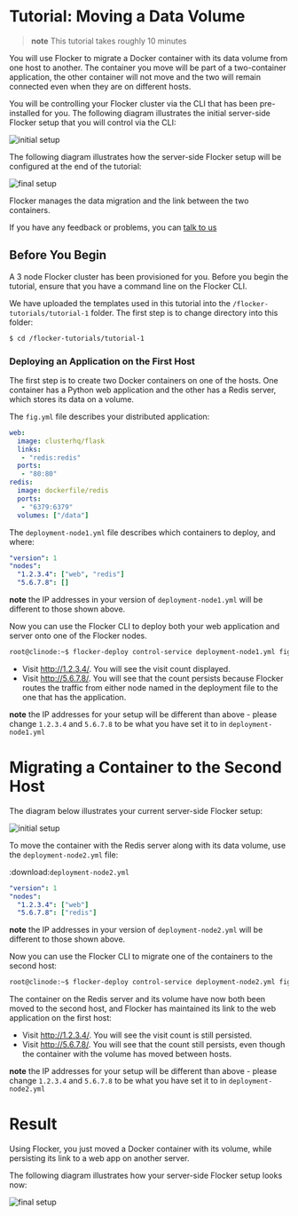 # Tutorial: Moving a Data Volume

> **note** This tutorial takes roughly 10 minutes

You will use Flocker to migrate a Docker container with its data volume from one host to another.
The container you move will be part of a two-container application, the other container will not move and the two will remain connected even when they are on different hosts.

You will be controlling your Flocker cluster via the CLI that has been pre-installed for you.
The following diagram illustrates the initial server-side Flocker setup that you will control via the CLI:

![initial setup](https://raw.githubusercontent.com/binocarlos/trueability/master/tutorials/images/flocker-tutorial-initial-setup.svg "In the initial server-side Flocker setup there are two servers, one of which has two Docker containers running; one container is a running a web application, the other has a Redis database with a volume.")

The following diagram illustrates how the server-side Flocker setup will be configured at the end of the tutorial:

![final setup](https://raw.githubusercontent.com/binocarlos/trueability/master/tutorials/images/flocker-tutorial-final-setup.svg "Following the completion of this tutorial the server-side Flocker setup will be configured with the web application still running within a container on the first server, while the Redis server with a volume is running on the second server.")

Flocker manages the data migration and the link between the two containers.

If you have any feedback or problems, you can [talk to us](https://clusterhq.com/about/)

## Before You Begin
A 3 node Flocker cluster has been provisioned for you.  Before you begin the tutorial, ensure that you have a command line on the Flocker CLI.

We have uploaded the templates used in this tutorial into the `/flocker-tutorials/tutorial-1` folder.  The first step is to change directory into this folder:

```bash
$ cd /flocker-tutorials/tutorial-1
```

### Deploying an Application on the First Host
The first step is to create two Docker containers on one of the hosts.
One container has a Python web application and the other has a Redis server, which stores its data on a volume.

The `fig.yml` file describes your distributed application:

```yaml
web:
  image: clusterhq/flask
  links:
   - "redis:redis"
  ports:
   - "80:80"
redis:
  image: dockerfile/redis
  ports:
   - "6379:6379"
  volumes: ["/data"]
```

The `deployment-node1.yml` file describes which containers to deploy, and where:

```yaml
"version": 1
"nodes":
  "1.2.3.4": ["web", "redis"]
  "5.6.7.8": []

```

**note** the IP addresses in your version of `deployment-node1.yml` will be different to those shown above.

Now you can use the Flocker CLI to deploy both your web application and server onto one of the Flocker nodes.

```bash
root@clinode:~$ flocker-deploy control-service deployment-node1.yml fig.yml
```

* Visit http://1.2.3.4/.
  You will see the visit count displayed.
* Visit http://5.6.7.8/.
  You will see that the count persists because Flocker routes the traffic from either node named in the deployment file to the one that has the application.

**note** the IP addresses for your setup will be different than above - please change `1.2.3.4` and `5.6.7.8` to be what you have set it to in `deployment-node1.yml`

Migrating a Container to the Second Host
========================================

The diagram below illustrates your current server-side Flocker setup:

![initial setup](https://raw.githubusercontent.com/binocarlos/trueability/master/tutorials/images/flocker-tutorial-initial-setup.svg "In the server-side Flocker setup there are two servers, one of which has two Docker containers running; one container is a running a web application, the other has a Redis database with a volume.")

To move the container with the Redis server along with its data volume, use the `deployment-node2.yml` file:

:download:`deployment-node2.yml`

```yaml
"version": 1
"nodes":
  "1.2.3.4": ["web"]
  "5.6.7.8": ["redis"]
```

**note** the IP addresses in your version of `deployment-node2.yml` will be different to those shown above.

Now you can use the Flocker CLI to migrate one of the containers to the second host:

```bash
root@clinode:~$ flocker-deploy control-service deployment-node2.yml fig.yml
```

The container on the Redis server and its volume have now both been moved to the second host, and Flocker has maintained its link to the web application on the first host:

* Visit http://1.2.3.4/.
  You will see the visit count is still persisted.
* Visit http://5.6.7.8/.
  You will see that the count still persists, even though the container with the volume has moved between hosts.

**note** the IP addresses for your setup will be different than above - please change `1.2.3.4` and `5.6.7.8` to be what you have set it to in `deployment-node2.yml`

Result
======

Using Flocker, you just moved a Docker container with its volume, while persisting its link to a web app on another server.

The following diagram illustrates how your server-side Flocker setup looks now:

![final setup](https://raw.githubusercontent.com/binocarlos/trueability/master/tutorials/images/flocker-tutorial-final-setup.svg "The web application is still running within a container on the first server, while the Redis server with a volume is now running on the second server.")